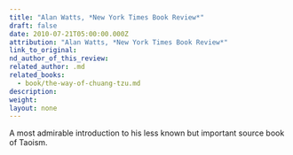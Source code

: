 ```yaml
---
title: "Alan Watts, *New York Times Book Review*"
draft: false
date: 2010-07-21T05:00:00.000Z
attribution: "Alan Watts, *New York Times Book Review*"
link_to_original:
nd_author_of_this_review:
related_author: .md
related_books:
  - book/the-way-of-chuang-tzu.md
description:
weight:
layout: none
---
```

A most admirable introduction to his less known but important source book of Taoism.

